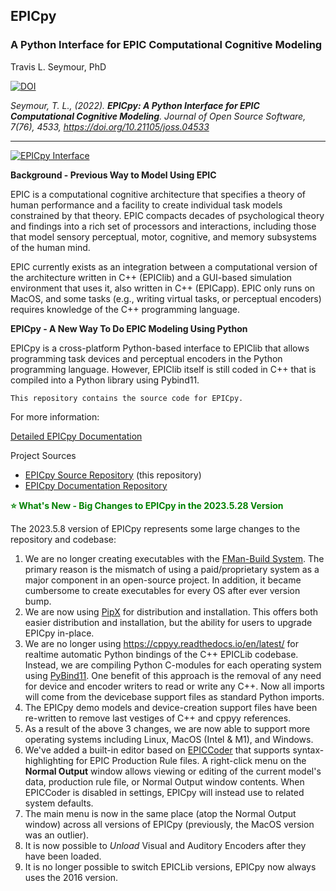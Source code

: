 ## EPICpy
### A Python Interface for EPIC Computational Cognitive Modeling
Travis L. Seymour, PhD

[![DOI](https://joss.theoj.org/papers/10.21105/joss.04533/status.svg)](https://doi.org/10.21105/joss.04533)

_Seymour, T. L., (2022). **EPICpy: A Python Interface for EPIC Computational Cognitive Modeling**. Journal of Open Source Software, 7(76), 4533, https://doi.org/10.21105/joss.04533_

---

[![EPICpy Interface](https://travisseymour.github.io/EPICpyDocs/resources/images/custom_layout_choicetask.png)](https://travisseymour.github.io/EPICpyDocs/resources/images/custom_layout_choicetask.png)

**Background - Previous Way to Model Using EPIC**

EPIC is a computational cognitive architecture that specifies a theory of human performance and a facility to create individual task models constrained by that theory. EPIC compacts decades of psychological theory and findings into a rich set of processors and interactions, including those that model sensory perceptual, motor, cognitive, and memory subsystems of the human mind.

EPIC currently exists as an integration between a computational version of the architecture written in C++ (EPIClib) and a GUI-based simulation environment that uses it, also written in C++ (EPICapp). EPIC only runs on MacOS, and some tasks (e.g., writing virtual tasks, or perceptual encoders) requires knowledge of the C++ programming language.

**EPICpy - A New Way To Do EPIC Modeling Using Python**

EPICpy is a cross-platform Python-based interface to EPIClib that allows programming task devices and perceptual encoders in the Python programming language. However, EPIClib itself is still coded in C++ that is compiled into a Python library using Pybind11.

`This repository contains the source code for EPICpy.`

For more information:

[Detailed EPICpy Documentation](https://travisseymour.github.io/EPICpyDocs/)

Project Sources

* [EPICpy Source Repository](https://github.com/travisseymour/EPICpy) (this repository)
* [EPICpy Documentation Repository](https://github.com/travisseymour/EPICpyDocs)

**<font color="Green"><b>⭐ What's New - Big Changes to EPICpy in the 2023.5.28 Version</b></font>**

The 2023.5.8 version of EPICpy represents some large changes to the repository and codebase:

1. We are no longer creating executables with the [FMan-Build System](https://build-system.fman.io/). The primary reason is the mismatch of using a paid/proprietary system as a major component in an open-source project. In addition, it became cumbersome to create executables for every OS after ever version bump.
2. We are now using [PipX](https://pypa.github.io/pipx/) for distribution and installation. This offers both easier distribution and installation, but the ability for users to upgrade EPICpy in-place.
3. We are no longer using https://cppyy.readthedocs.io/en/latest/ for realtime automatic Python bindings of the C++ EPICLib codebase. Instead, we are compiling Python C-modules for each operating system using [PyBind11](https://pybind11.readthedocs.io/en/stable/index.html). One benefit of this approach is the removal of any need for device and encoder writers to read or write any C++. Now all imports will come from the devicebase support files as standard Python imports.
4. The EPICpy demo models and device-creation support files have been re-written to remove last vestiges of C++ and cppyy references.
5. As a result of the above 3 changes, we are now able to support more operating systems including Linux, MacOS (Intel & M1), and Windows.
6. We've added a built-in editor based on [EPICCoder](https://github.com/travisseymour/epiccoder) that supports syntax-highlighting for EPIC Production Rule files. A right-click menu on the **Normal Output** window allows viewing or editing of the current model's data, production rule file, or Normal Output window contents. When EPICCoder is disabled in settings, EPICpy will instead use to related system defaults.
7. The main menu is now in the same place (atop the Normal Output window) across all versions of EPICpy (previously, the MacOS version was an outlier).
8. It is now possible to *Unload* Visual and Auditory Encoders after they have been loaded.
9. It is no longer possible to switch EPICLib versions, EPICpy now always uses the 2016 version.

